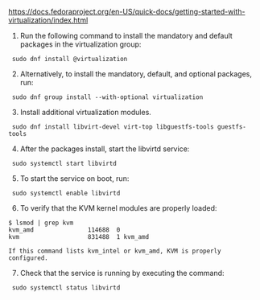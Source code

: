 https://docs.fedoraproject.org/en-US/quick-docs/getting-started-with-virtualization/index.html



   1. Run the following command to install the mandatory and default packages in the virtualization group:

     sudo dnf install @virtualization

   2. Alternatively, to install the mandatory, default, and optional packages, run:

     sudo dnf group install --with-optional virtualization
     
   3. Install additional virtualization modules.

     sudo dnf install libvirt-devel virt-top libguestfs-tools guestfs-tools

   4. After the packages install, start the libvirtd service:

     sudo systemctl start libvirtd

   5. To start the service on boot, run:

     sudo systemctl enable libvirtd

   6. To verify that the KVM kernel modules are properly loaded:

    $ lsmod | grep kvm
    kvm_amd               114688  0
    kvm                   831488  1 kvm_amd

    If this command lists kvm_intel or kvm_amd, KVM is properly configured.
    
   7. Check that the service is running by executing the command:
     
     sudo systemctl status libvirtd
